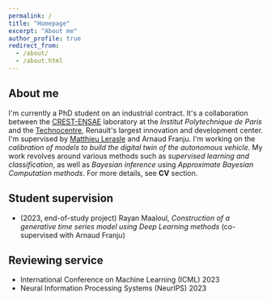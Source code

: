 ```yaml
---
permalink: /
title: "Homepage"
excerpt: "About me"
author_profile: true
redirect_from: 
  - /about/
  - /about.html
---
```


## About me

I'm currently a PhD student on an industrial contract. It's a collaboration between the [CREST-ENSAE](https://crest.science/) laboratory at the *Institut Polytechnique de Paris* and the [Technocentre](https://www.renaultgroup.com/groupe/implantations/technocentre/), Renault's largest innovation and development center. I'm supervised by [Matthieu Lerasle](http://lerasle.perso.math.cnrs.fr/index.html) and Arnaud Franju. I'm working on the *calibration of models to build the digital twin of the autonomous vehicle*. My work revolves around various methods such as *supervised learning and classification*, as well as *Bayesian inference* using *Approximate Bayesian Computation methods*. For more details, see **CV** section.

## Student supervision

* (2023, end-of-study project) Rayan Maaloul, *Construction of a generative time series model using Deep Learning methods* (co-supervised with Arnaud Franju)

## Reviewing service

* International Conference on Machine Learning (ICML) 2023
* Neural Information Processing Systems (NeurIPS) 2023
